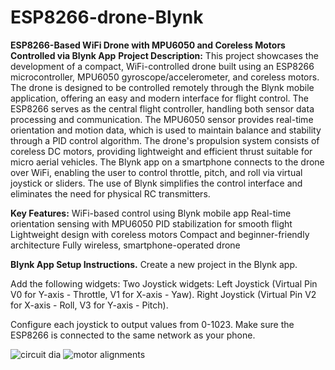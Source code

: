 # ESP8266-drone-Blynk
**ESP8266-Based WiFi Drone with MPU6050 and Coreless Motors Controlled via Blynk App**
**Project Description:**
  This project showcases the development of a compact, WiFi-controlled drone built using an ESP8266 microcontroller, MPU6050 gyroscope/accelerometer, and coreless motors. The drone is designed to be controlled remotely through the Blynk mobile application, offering an easy and modern interface for flight control.
  The ESP8266 serves as the central flight controller, handling both sensor data processing and communication. The MPU6050 sensor provides real-time orientation and motion data, which is used to maintain balance and stability through a PID control algorithm. The drone's propulsion system consists of coreless DC motors, providing lightweight and efficient thrust suitable for micro aerial vehicles.
  The Blynk app on a smartphone connects to the drone over WiFi, enabling the user to control throttle, pitch, and roll via virtual joystick or sliders. The use of Blynk simplifies the control interface and eliminates the need for physical RC transmitters.

**Key Features:**
  WiFi-based control using Blynk mobile app
  Real-time orientation sensing with MPU6050
  PID stabilization for smooth flight
  Lightweight design with coreless motors
  Compact and beginner-friendly architecture
  Fully wireless, smartphone-operated drone

**Blynk App Setup Instructions.**
  Create a new project in the Blynk app.
  
  Add the following widgets:
      Two Joystick widgets:
        Left Joystick (Virtual Pin V0 for Y-axis - Throttle, V1 for X-axis - Yaw).
        Right Joystick (Virtual Pin V2 for X-axis - Roll, V3 for Y-axis - Pitch).
        
  Configure each joystick to output values from 0-1023.
  Make sure the ESP8266 is connected to the same network as your phone.

![circuit dia](https://github.com/user-attachments/assets/c575ba27-fbf4-461d-bf2e-4a55b83f2836)
![motor alignments](https://github.com/user-attachments/assets/91b084fc-5c3c-4f2b-9d8f-1196b5381ae8)

